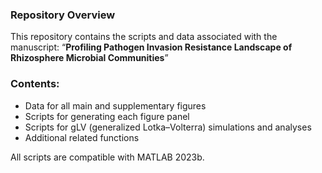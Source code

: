 ### Repository Overview

This repository contains the scripts and data associated with the manuscript: “**Profiling Pathogen Invasion Resistance Landscape of Rhizosphere Microbial Communities**”


### Contents:

- Data for all main and supplementary figures
- Scripts for generating each figure panel
- Scripts for gLV (generalized Lotka–Volterra) simulations and analyses
- Additional related functions

All scripts are compatible with MATLAB 2023b.